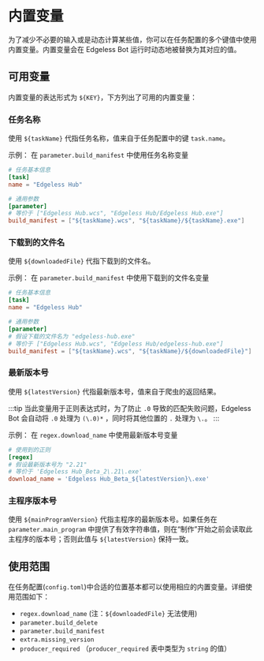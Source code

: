 # 内置变量

为了减少不必要的输入或是动态计算某些值，你可以在任务配置的多个键值中使用内置变量。内置变量会在 Edgeless Bot 运行时动态地被替换为其对应的值。

## 可用变量

内置变量的表达形式为 `${KEY}`，下方列出了可用的内置变量：

### 任务名称

使用 `${taskName}` 代指任务名称，值来自于任务配置中的键 `task.name`。

示例：
在 `parameter.build_manifest` 中使用任务名称变量

```toml
# 任务基本信息
[task]
name = "Edgeless Hub"

# 通用参数
[parameter]
# 等价于 ["Edgeless Hub.wcs", "Edgeless Hub/Edgeless Hub.exe"]
build_manifest = ["${taskName}.wcs", "${taskName}/${taskName}.exe"]
```

### 下载到的文件名

使用 `${downloadedFile}` 代指下载到的文件名。

示例：
在 `parameter.build_manifest` 中使用下载到的文件名变量

```toml
# 任务基本信息
[task]
name = "Edgeless Hub"

# 通用参数
[parameter]
# 假设下载的文件名为 "edgeless-hub.exe"
# 等价于 ["Edgeless Hub.wcs", "Edgeless Hub/edgeless-hub.exe"]
build_manifest = ["${taskName}.wcs", "${taskName}/${downloadedFile}"]
```

### 最新版本号

使用 `${latestVersion}` 代指最新版本号，值来自于爬虫的返回结果。

:::tip
当此变量用于正则表达式时，为了防止 `.0` 导致的匹配失败问题，Edgeless Bot 会自动将 `.0` 处理为 `(\.0)*` ，同时将其他位置的 `.` 处理为 `\.`。
:::

示例：
在 `regex.download_name` 中使用最新版本号变量

```toml
# 使用到的正则
[regex]
# 假设最新版本号为 "2.21"
# 等价于 'Edgeless Hub_Beta_2\.21\.exe'
download_name = 'Edgeless Hub_Beta_${latestVersion}\.exe'
```

### 主程序版本号

使用 `${mainProgramVersion}` 代指主程序的最新版本号。如果任务在 `parameter.main_program` 中提供了有效字符串值，则在“制作”开始之前会读取此主程序的版本号；否则此值与 `${latestVersion}` 保持一致。

## 使用范围

在任务配置(`config.toml`)中合适的位置基本都可以使用相应的内置变量。详细使用范围如下：

- `regex.download_name` (注：`${downloadedFile}` 无法使用)
- `parameter.build_delete`
- `parameter.build_manifest`
- `extra.missing_version`
- `producer_required` （`producer_required` 表中类型为 `string` 的值）
